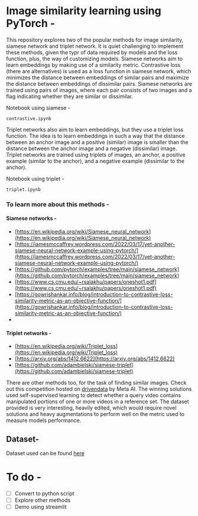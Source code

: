 # Image similarity learning using PyTorch -

This repository explores two of the popular methods for image similarity, siamese network and triplet network.
It is quiet challenging to implement these methods, given the typr of data required by models and the loss function, plus, the way of customizing models. 
Siamese networks aim to learn embeddings by making use of a similarity metric. Contrastive loss (there are alternatives) is used as a loss function in siamese network, which minimizes the distance between embeddings of similar pairs and maximize the distance between embeddings of dissimilar pairs. Siamese networks are trained using pairs of images, where each pair consists of two images and a flag indicating whether they are similar or dissimilar.

Notebook using siamese - 
```
contrastive.ipynb
```

Triplet networks also aim to learn embeddings, but they use a triplet loss function. The idea is to learn embeddings in such a way that the distance between an anchor image and a positive (similar) image is smaller than the distance between the anchor image and a negative (dissimilar) image. Triplet networks are trained using triplets of images, an anchor, a positive example (similar to the anchor), and a negative example (dissimilar to the anchor).

Notebook using triplet - 
```
triplet.ipynb
```

### To learn more about this methods -
#### Siamese networks -
- [https://en.wikipedia.org/wiki/Siamese_neural_network](https://en.wikipedia.org/wiki/Siamese_neural_network)
- [https://jamesmccaffrey.wordpress.com/2022/03/17/yet-another-siamese-neural-network-example-using-pytorch/](https://jamesmccaffrey.wordpress.com/2022/03/17/yet-another-siamese-neural-network-example-using-pytorch/)
- [https://github.com/pytorch/examples/tree/main/siamese_network](https://github.com/pytorch/examples/tree/main/siamese_network)
- [https://www.cs.cmu.edu/~rsalakhu/papers/oneshot1.pdf](https://www.cs.cmu.edu/~rsalakhu/papers/oneshot1.pdf)
- [https://gowrishankar.info/blog/introduction-to-contrastive-loss-similarity-metric-as-an-objective-function/](https://gowrishankar.info/blog/introduction-to-contrastive-loss-similarity-metric-as-an-objective-function/)
- 
#### Triplet networks -
- [https://en.wikipedia.org/wiki/Triplet_loss](https://en.wikipedia.org/wiki/Triplet_loss)
- [https://arxiv.org/abs/1412.6622](https://arxiv.org/abs/1412.6622)
- [https://github.com/adambielski/siamese-triplet](https://github.com/adambielski/siamese-triplet)


There are other methods too, for the task of finding similar images. Check out this competition hosted on [drivendata](https://www.drivendata.org/competitions/group/meta-vsc-open-arena/) by Meta AI. The winning solutions used self-supervised learning to detect whether a query video contains manipulated portions of one or more videos in a reference set. The dataset provided is very interesting, heavily edited, which would require novel solutions and heavy augmentations to perform well on the metric used to measure models performance.


## Dataset-
Dataset used can be found [here](https://www.kaggle.com/datasets/stoicstatic/face-recognition-dataset)



# To do -

- [ ] Convert to python script
- [ ] Explore other methods
- [ ] Demo using streamlit